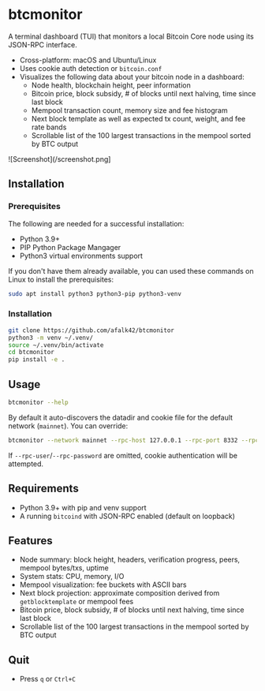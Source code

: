 # btcmonitor

A terminal dashboard (TUI) that monitors a local Bitcoin Core node using its JSON-RPC interface.

- Cross-platform: macOS and Ubuntu/Linux
- Uses cookie auth detection or `bitcoin.conf`
- Visualizes the following data about your bitcoin node in a dashboard:
  - Node health, blockchain height, peer information
  - Bitcoin price, block subsidy, # of blocks until next halving, time since last block
  - Mempool transaction count, memory size and fee histogram
  - Next block template as well as expected tx count, weight, and fee rate bands
  - Scrollable list of the 100 largest transactions in the mempool sorted by BTC output

![Screenshot](/screenshot.png]

## Installation

### Prerequisites

The following are needed for a successful installation:

- Python 3.9+
- PIP Python Package Mangager
- Python3 virtual environments support

If you don't have them already available, you can used these commands on Linux to install the prerequisites:

```bash
sudo apt install python3 python3-pip python3-venv
```

### Installation

```bash
git clone https://github.com/afalk42/btcmonitor
python3 -m venv ~/.venv/
source ~/.venv/bin/activate
cd btcmonitor
pip install -e .
```

## Usage

```bash
btcmonitor --help
```

By default it auto-discovers the datadir and cookie file for the default network (`mainnet`). You can override:

```bash
btcmonitor --network mainnet --rpc-host 127.0.0.1 --rpc-port 8332 --rpc-user user --rpc-password pass
```

If `--rpc-user`/`--rpc-password` are omitted, cookie authentication will be attempted.

## Requirements
- Python 3.9+ with pip and venv support
- A running `bitcoind` with JSON-RPC enabled (default on loopback)

## Features
- Node summary: block height, headers, verification progress, peers, mempool bytes/txs, uptime
- System stats: CPU, memory, I/O
- Mempool visualization: fee buckets with ASCII bars
- Next block projection: approximate composition derived from `getblocktemplate` or mempool fees
- Bitcoin price, block subsidy, # of blocks until next halving, time since last block
- Scrollable list of the 100 largest transactions in the mempool sorted by BTC output

## Quit
- Press `q` or `Ctrl+C`
